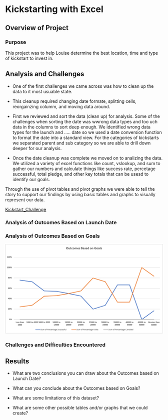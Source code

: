 # Kickstarting with Excel

## Overview of Project

### Purpose

This project was to help Louise determine the best location, time and type of kickstart to invest in. 

## Analysis and Challenges
- One of the first challenges we came across was how to clean up the data to it most usuable state. 
- This cleanup required changing date formate, splitting cells, reorgainzing columm, and moving data around.
- First we reviewed and sort the data (clean up) for analysis. Some of the challenges when sorting the date was wwrong data types and too uch data in the columns to sort deep enough. We identified wrong data types for the launch and ..... date so we used a date conversion function to format the date into a standard view. For the categories of kickstarts we separated parent and sub category so we are able to drill down deeper for our analysis.

- Once the date cleanup was complete we moved on to analizing the data. We utilized a variety of excel functions like count, vslookup, and sum to gather our numbers and calculate things like success rate, percetage successful, total pledge, and other key totals that can be usesd to identify our goals.

Through the use of pivot tables and pivot graphs we were able to tell the story to support our findings by using basic tables and graphs to visually represent our data.

[Kickstart_Challenge](https://github.com/austink24/kickstarter-analysis/blob/master/Kickstarter_Challenge.xlsx.zip)

### Analysis of Outcomes Based on Launch Date

### Analysis of Outcomes Based on Goals

![Outcomes_vs_Goals](https://github.com/austink24/kickstarter-analysis/blob/master/Outcomes_vs_Goals.png)

### Challenges and Difficulties Encountered

## Results

- What are two conclusions you can draw about the Outcomes based on Launch Date?

- What can you conclude about the Outcomes based on Goals?

- What are some limitations of this dataset?

- What are some other possible tables and/or graphs that we could create?
